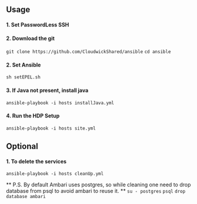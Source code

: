 ## Usage

#### 1. Set PasswordLess SSH

#### 2. Download the git
`git clone https://github.com/CloudwickShared/ansible`
`cd ansible`

#### 2. Set Ansible
`sh setEPEL.sh`

#### 3. If Java not present, install java
`ansible-playbook -i hosts installJava.yml`

#### 4. Run the HDP Setup
`ansible-playbook -i hosts site.yml`



## Optional

#### 1. To delete the services 
`ansible-playbook -i hosts cleanUp.yml`


** P.S. By default Ambari uses postgres, so while cleaning one need to drop database from psql to avoid ambari to reuse it. **
`su - postgres`
`psql`
`drop database ambari`


